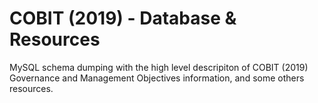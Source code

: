 # COBIT (2019) - Database & Resources

MySQL schema dumping with the high level descripiton of COBIT (2019) Governance and Management Objectives information, and some others resources.
